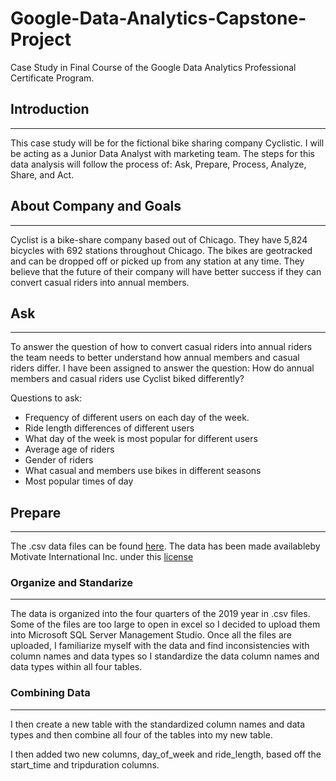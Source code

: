 # Google-Data-Analytics-Capstone-Project
Case Study in Final Course of the Google Data Analytics Professional Certificate Program.


## Introduction  
_____________________________________________________________________________________________________________________________________________________________________________________________
This case study will be for the fictional bike sharing company Cyclistic. I will be acting as a Junior Data Analyst with marketing team. The steps for this data analysis will follow the process of: Ask, Prepare, Process, Analyze, Share, and Act.


## About Company and Goals
_____________________________________________________________________________________________________________________________________________________________________________________________
Cyclist is a bike-share company based out of Chicago. They have 5,824 bicycles with 692 stations throughout Chicago. The bikes are geotracked and can be dropped off or picked up from any station at any time. They believe that the future of their company will have better success if they can convert casual riders into annual members.


## Ask  
______________________________________________________________________________________________________________________________________________________________________________________________
To answer the question of how to convert casual riders into annual riders the team needs to better understand how annual members and casual riders differ. I have been assigned to answer the question: How do annual members and casual riders use Cyclist biked differently?

Questions to ask: 
  * Frequency of different users on each day of the week.
  * Ride length differences of different users
  * What day of the week is most popular for different users
  * Average age of riders
  * Gender of riders
  * What casual and members use bikes in different seasons
  * Most popular times of day

## Prepare  
_____________________________________________________________________________________________________________________________________________________________________________________________
The .csv data files can be found [here](https://divvy-tripdata.s3.amazonaws.com/index.html). The data has been made availableby Motivate International Inc. under this [license](https://divvybikes.com/data-license-agreement)

### Organize and Standarize
___________________________
The data is organized into the four quarters of the 2019 year in .csv files. Some of the files are too large to open in excel so I decided to upload them into Microsoft SQL Server Management Studio.  Once all the files are uploaded, I familiarize myself with the data and find inconsistencies with column names and data types so I standardize the data column names and data types within all four tables.


### Combining Data
__________________
I then create a new table with the standardized column names and data types and then combine all four of the tables into my new table. 


I then added two new columns, day_of_week and ride_length, based off the start_time and tripduration columns. 







